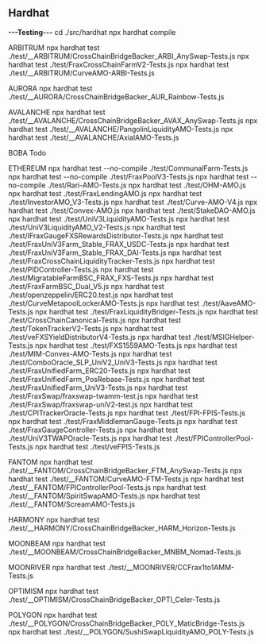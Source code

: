 ## Hardhat
**---Testing---**
cd ./src/hardhat
npx hardhat compile

ARBITRUM
npx hardhat test ./test/__ARBITRUM/CrossChainBridgeBacker_ARBI_AnySwap-Tests.js
npx hardhat test ./test/FraxCrossChainFarmV2-Tests.js
npx hardhat test ./test/__ARBITRUM/CurveAMO-ARBI-Tests.js

AURORA
npx hardhat test ./test/__AURORA/CrossChainBridgeBacker_AUR_Rainbow-Tests.js

AVALANCHE
npx hardhat test ./test/__AVALANCHE/CrossChainBridgeBacker_AVAX_AnySwap-Tests.js
npx hardhat test ./test/__AVALANCHE/PangolinLiquidityAMO-Tests.js
npx hardhat test ./test/__AVALANCHE/AxialAMO-Tests.js

BOBA
Todo

ETHEREUM
npx hardhat test --no-compile ./test/CommunalFarm-Tests.js
npx hardhat test --no-compile ./test/FraxPoolV3-Tests.js
npx hardhat test --no-compile ./test/Rari-AMO-Tests.js
npx hardhat test ./test/OHM-AMO.js
npx hardhat test ./test/FraxLendingAMO.js
npx hardhat test ./test/InvestorAMO_V3-Tests.js
npx hardhat test ./test/Curve-AMO-V4.js
npx hardhat test ./test/Convex-AMO.js
npx hardhat test ./test/StakeDAO-AMO.js
npx hardhat test ./test/UniV3LiquidityAMO-Tests.js
npx hardhat test ./test/UniV3LiquidityAMO_V2-Tests.js
npx hardhat test ./test/IFraxGaugeFXSRewardsDistributor-Tests.js
npx hardhat test ./test/FraxUniV3Farm_Stable_FRAX_USDC-Tests.js
npx hardhat test ./test/FraxUniV3Farm_Stable_FRAX_DAI-Tests.js
npx hardhat test ./test/FraxCrossChainLiquidityTracker-Tests.js
npx hardhat test ./test/PIDController-Tests.js
npx hardhat test ./test/MigratableFarmBSC_FRAX_FXS-Tests.js
npx hardhat test ./test/FraxFarmBSC_Dual_V5.js
npx hardhat test ./test/openzeppelin/ERC20.test.js
npx hardhat test ./test/CurveMetapoolLockerAMO-Tests.js
npx hardhat test ./test/AaveAMO-Tests.js
npx hardhat test ./test/FraxLiquidityBridger-Tests.js
npx hardhat test ./test/CrossChainCanonical-Tests.js
npx hardhat test ./test/TokenTrackerV2-Tests.js
npx hardhat test ./test/veFXSYieldDistributorV4-Tests.js
npx hardhat test ./test/MSIGHelper-Tests.js
npx hardhat test ./test/FXS1559AMO-Tests.js
npx hardhat test ./test/MIM-Convex-AMO-Tests.js
npx hardhat test ./test/ComboOracle_SLP_UniV2_UniV3-Tests.js
npx hardhat test ./test/FraxUnifiedFarm_ERC20-Tests.js
npx hardhat test ./test/FraxUnifiedFarm_PosRebase-Tests.js
npx hardhat test ./test/FraxUnifiedFarm_UniV3-Tests.js
npx hardhat test ./test/FraxSwap/fraxswap-twamm-test.js
npx hardhat test ./test/FraxSwap/fraxswap-uniV2-test.js
npx hardhat test ./test/CPITrackerOracle-Tests.js
npx hardhat test ./test/FPI-FPIS-Tests.js
npx hardhat test ./test/FraxMiddlemanGauge-Tests.js
npx hardhat test ./test/FraxGaugeController-Tests.js
npx hardhat test ./test/UniV3TWAPOracle-Tests.js
npx hardhat test ./test/FPIControllerPool-Tests.js
npx hardhat test ./test/veFPIS-Tests.js

FANTOM
npx hardhat test ./test/__FANTOM/CrossChainBridgeBacker_FTM_AnySwap-Tests.js
npx hardhat test ./test/__FANTOM/CurveAMO-FTM-Tests.js
npx hardhat test ./test/__FANTOM/FPIControllerPool-Tests.js
npx hardhat test ./test/__FANTOM/SpiritSwapAMO-Tests.js
npx hardhat test ./test/__FANTOM/ScreamAMO-Tests.js

HARMONY
npx hardhat test ./test/__HARMONY/CrossChainBridgeBacker_HARM_Horizon-Tests.js

MOONBEAM
npx hardhat test ./test/__MOONBEAM/CrossChainBridgeBacker_MNBM_Nomad-Tests.js

MOONRIVER
npx hardhat test ./test/__MOONRIVER/CCFrax1to1AMM-Tests.js

OPTIMISM
npx hardhat test ./test/__OPTIMISM/CrossChainBridgeBacker_OPTI_Celer-Tests.js

POLYGON
npx hardhat test ./test/__POLYGON/CrossChainBridgeBacker_POLY_MaticBridge-Tests.js
npx hardhat test ./test/__POLYGON/SushiSwapLiquidityAMO_POLY-Tests.js

